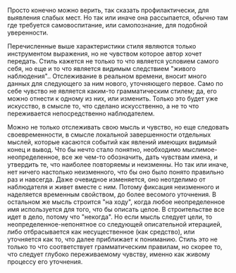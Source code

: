 Просто конечно можно верить, так сказать профилактически, для выявления слабых мест. Но так или иначе она рассыпается, обычно там где требуется самовоспитание, или самопознание, для подобной уверенности.

Перечисленные выше характеристики стиля являются только инструментом выражения, но не чувством которое автор хочет передать. Стиль кажется не только то что является условием самого себя, но еще и то что является видимым следствием "живого наблюдения".. Отслеживание в реальном времени, вносит много данных для следующего за ним нового, уточняющего первое. Само по себе чувство не является каким-то грамматическим стилем; да, его можно отнести к одному из них, или изменить. Только это будет уже искусство, в смысле то, что сделано искусственно, а не то что переживается непосредственно наблюдателем.

Можно не только отслеживать свою мысль и чувство, но еще следовать своевременности, в смысле локальной завершенности отдельных мыслей, которые касаются событий как явлений имеющих видимый конец и вывод. Что бы нечто стало понятно, необходимо мыслимое-неопределенное, все же чем-то обозначить, дать чувствам имена, и утвердить те, что наиболее повторяемы и неизменны. Но так или иначе, нет ничего настолько неизменного, что бы оно было понято правильно раз и навсегда. Даже очевидное изменяется, оно неотделимо от наблюдателя и живет вместе с ним. Потому фиксация неизменного и наделяется временным свойством, до более весомого уточнения. В остальном же мысль строится "на ходу", когда любое неопределенное имя используется для того, что бы описать целое. В строительстве все идет в дело, потому что "некогда". Но если мысль следует цели, то неопределенное-непонятное со следующей описательной итерацией, либо отбрасывается как несущественное (как средство), или уточняется как то, что далее приближает к пониманию. Стиль это не только то что соответствует грамматическим правилам, но скорее то, что следует глубоко переживаемому чувству, именно как живому процессу его уточнения.